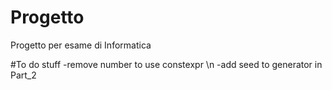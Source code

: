 # Progetto
Progetto per esame di Informatica


#To do stuff
-remove number to use constexpr \n
-add seed to generator in Part_2
